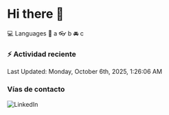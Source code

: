 # Hi there 👋

:computer: Languages
:pencil: a
:eyeglasses: b
:oncoming_automobile: c

### :zap: Actividad reciente
<!--RECENT_ACTIVITY:start-->
<!--RECENT_ACTIVITY:end-->
<!--RECENT_ACTIVITY:last_update-->
Last Updated: Monday, October 6th, 2025, 1:26:06 AM
<!--RECENT_ACTIVITY:last_update_end-->

### Vías de contacto

![LinkedIn](https://www.linkedin.com/in/irving-hernández-226846205/)
